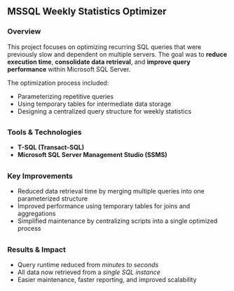 ## MSSQL Weekly Statistics Optimizer

### Overview

This project focuses on optimizing recurring SQL queries that were previously slow and dependent on multiple servers. The goal was to **reduce execution time**, **consolidate data retrieval**, and **improve query performance** within Microsoft SQL Server.

The optimization process included:

* Parameterizing repetitive queries
* Using temporary tables for intermediate data storage
* Designing a centralized query structure for weekly statistics

##

### Tools & Technologies

* **T-SQL (Transact-SQL)**
* **Microsoft SQL Server Management Studio (SSMS)**

##

### Key Improvements

* Reduced data retrieval time by merging multiple queries into one parameterized structure
* Improved performance using temporary tables for joins and aggregations
* Simplified maintenance by centralizing scripts into a single optimized process

##

### Results & Impact

* Query runtime reduced from *minutes to seconds*
* All data now retrieved from a *single SQL instance*
* Easier maintenance, faster reporting, and improved scalability
